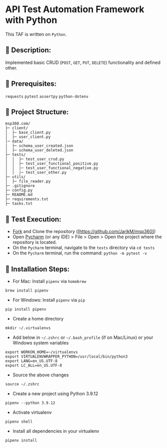 # API Test Automation Framework with Python

This TAF is written on `Python`.

## 🚀 Description:

Implemented basic CRUD (`POST`, `GET`, `PUT`, `DELETE`) functionality and defined other.

## 🚀 Prerequisites:

`requests` `pytest` `assertpy` `python-dotenv`

## 🚀 Project Structure:

```
msp360.com/
├─ client/
│  ├─ base_client.py
│  ├─ user_client.py
│─ data/
|  ├─ schema_user_created.json
│  ├─ schema_user_deleted.json
├─ tests/
│  │  ├─ test_user_crud.py
│  │  ├─ test_user_functional_positive.py
│  │  |─ test_user_functional_negative.py
│  │  |─ test_user_other.py
├─ utils/
│  ├─ file_reader.py
├─ .gitignore
├─ config.py
├─ README.md
├─ requirements.txt
├─ tasks.txt
```

## 🚀 Test Execution:

- [Fork]([https://github.com/...](https://github.com/JarikM/msp360)) and Clone the repository ([https://github.com/JarikM/msp360])
- Open [Pycharm](https://www.jetbrains.com/pycharm/) (or any IDE) > File > Open > Open the project where the repository is located.
- On the `Pycharm` terminal, navigate to the `tests` directory via `cd tests`
- On the `Pycharm` terminal, run the command: `python -m pytest -v`

## 🚀 Installation Steps:

- For Mac: Install `pipenv` via `homebrew`

```commandline
brew install pipenv
```

- For Windows: Install `pipenv` via `pip`

```commandline
pip install pipenv
```

- Create a home directory

```commandline
mkdir ~/.virtualenvs
```

- Add below in `~/.zshrc` or `~/.bash_profile` (if on Mac/Linux) or your Windows system variables

```commandline
export WORKON_HOME=~/virtualenvs
export VIRTUALENVWRAPPER_PYTHON=/usr/local/bin/python3
export LANG=en_US.UTF-8
export LC_ALL=en_US.UTF-8
```

- Source the above changes

```commandline
source ~/.zshrc
```

- Create a new project using Python 3.9.12

```commandline
pipenv --python 3.9.12
```

- Activate virtualenv

```commandline
pipenv shell
```

- Install all dependencies in your virtualenv

```commandline
pipenv install
```
